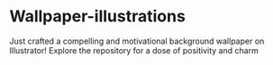 # Wallpaper-illustrations
Just crafted a compelling and motivational background wallpaper on Illustrator! Explore the repository for a dose of positivity and charm
